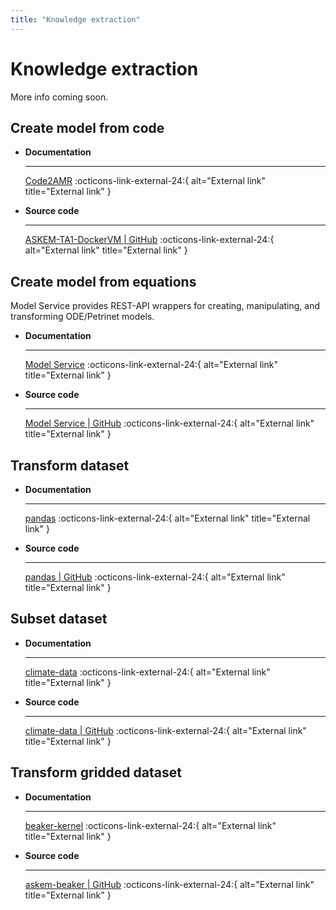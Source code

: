 ```yaml
---
title: "Knowledge extraction"
---
```


# Knowledge extraction

More info coming soon.

## Create model from code

<div class="grid cards" markdown>

-   __Documentation__

    ---

    [Code2AMR](https://github.com/ml4ai/ASKEM-TA1-DockerVM?tab=readme-ov-file#code2amr) :octicons-link-external-24:{ alt="External link" title="External link" }

-   __Source code__

    ---

    [ASKEM-TA1-DockerVM | GitHub](https://github.com/ml4ai/ASKEM-TA1-DockerVM) :octicons-link-external-24:{ alt="External link" title="External link" }
</div>

## Create model from equations

Model Service provides REST-API wrappers for creating, manipulating, and transforming ODE/Petrinet models.

<div class="grid cards" markdown>

-   __Documentation__

    ---

    [Model Service](https://github.com/DARPA-ASKEM/model-service/blob/07ae21cae2d5465f9ac5b5bbbe6c7b28b7259f04/src/ModelService.jl#L54) :octicons-link-external-24:{ alt="External link" title="External link" }

-   __Source code__

    ---

    [Model Service | GitHub](https://github.com/DARPA-ASKEM/model-service/) :octicons-link-external-24:{ alt="External link" title="External link" }
</div>

## Transform dataset

<div class="grid cards" markdown>

-   __Documentation__

    ---

    [pandas](https://pandas.pydata.org/docs/user_guide/index.html#user-guide) :octicons-link-external-24:{ alt="External link" title="External link" }

-   __Source code__

    ---

    [pandas | GitHub](https://github.com/pandas-dev/pandas) :octicons-link-external-24:{ alt="External link" title="External link" }
</div>

## Subset dataset

<div class="grid cards" markdown>

-   __Documentation__

    ---

    [climate-data](https://github.com/DARPA-ASKEM/climate-data/blob/main/api/processing/filters.py#L48) :octicons-link-external-24:{ alt="External link" title="External link" }

-   __Source code__

    ---

    [climate-data | GitHub](https://github.com/DARPA-ASKEM/climate-data/tree/main) :octicons-link-external-24:{ alt="External link" title="External link" }
</div>

## Transform gridded dataset

<div class="grid cards" markdown>

-   __Documentation__

    ---

    [beaker-kernel](https://darpa-askem.github.io/askem-beaker/contexts_climate_data_utility.html) :octicons-link-external-24:{ alt="External link" title="External link" }

-   __Source code__

    ---

    [askem-beaker | GitHub](https://github.com/DARPA-ASKEM/askem-beaker/tree/main) :octicons-link-external-24:{ alt="External link" title="External link" }
</div>
